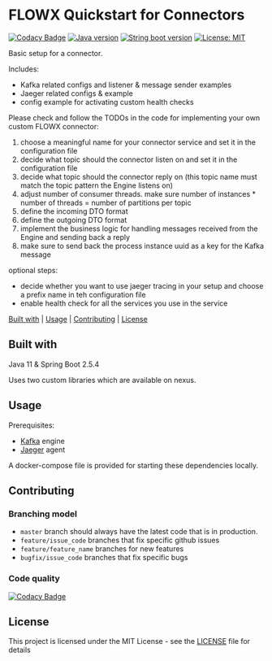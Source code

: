 # FLOWX Quickstart for Connectors

[![Codacy Badge](https://app.codacy.com/project/badge/Grade/ec3388834bc74032ac69bdf8adf050f3)](https://www.codacy.com?utm_source=github.com&amp;utm_medium=referral&amp;utm_content=flowx-ai/quickstart-connector&amp;utm_campaign=Badge_Grade)
[![Java version](https://img.shields.io/badge/java%20version-11-yellow.svg?color=yellow)](https://adoptopenjdk.net/index.html?variant=openjdk11&jvmVariant=hotspot)
[![String boot version](https://img.shields.io/badge/spring%20boot%20version-2.5.4-9cf.svg?color=9cf)](https://spring.io/projects/spring-boot)
[![License: MIT](https://img.shields.io/badge/license-MIT-orange.svg)](https://opensource.org/licenses/MIT)

Basic setup for a connector.

Includes:
  - Kafka related configs and listener & message sender examples
  - Jaeger related configs & example
  - config example for activating custom health checks

Please check and follow the TODOs in the code for implementing your own custom FLOWX connector:

1. choose a meaningful name for your connector service and set it in the configuration file
2. decide what topic should the connector listen on and set it in the configuration file
3. decide what topic should the connector reply on (this topic name must match the topic pattern the Engine listens on)
4. adjust number of consumer threads. make sure number of instances * number of threads = number of partitions per topic
5. define the incoming DTO format
6. define the outgoing DTO format
7. implement the business logic for handling messages received from the Engine and sending back a reply
8. make sure to send back the process instance uuid as a key for the Kafka message

optional steps:
- decide whether you want to use jaeger tracing in your setup and choose a prefix name in teh configuration file
- enable health check for all the services you use in the service

[Built with](#built-with) | [Usage](#usage) | [Contributing](#contributing) | [License](#license)

## Built with

Java 11 & Spring Boot 2.5.4

Uses two custom libraries which are available on nexus.

## Usage

Prerequisites:
  - [Kafka](https://kafka.apache.org/) engine
  - [Jaeger](https://www.jaegertracing.io) agent

A docker-compose file is provided for starting these dependencies locally.

## Contributing

### Branching model

- `master` branch should always have the latest code that is in production.
- `feature/issue_code` branches that fix specific github issues
- `feature/feature_name` branches for new features
- `bugfix/issue_code` branches that fix specific bugs

### Code quality

[![Codacy Badge](https://app.codacy.com/project/badge/Grade/ec3388834bc74032ac69bdf8adf050f3)](https://www.codacy.com?utm_source=github.com&amp;utm_medium=referral&amp;utm_content=flowx-ai/quickstart-connector&amp;utm_campaign=Badge_Grade)

## License

This project is licensed under the MIT License - see the [LICENSE](LICENSE) file for details

